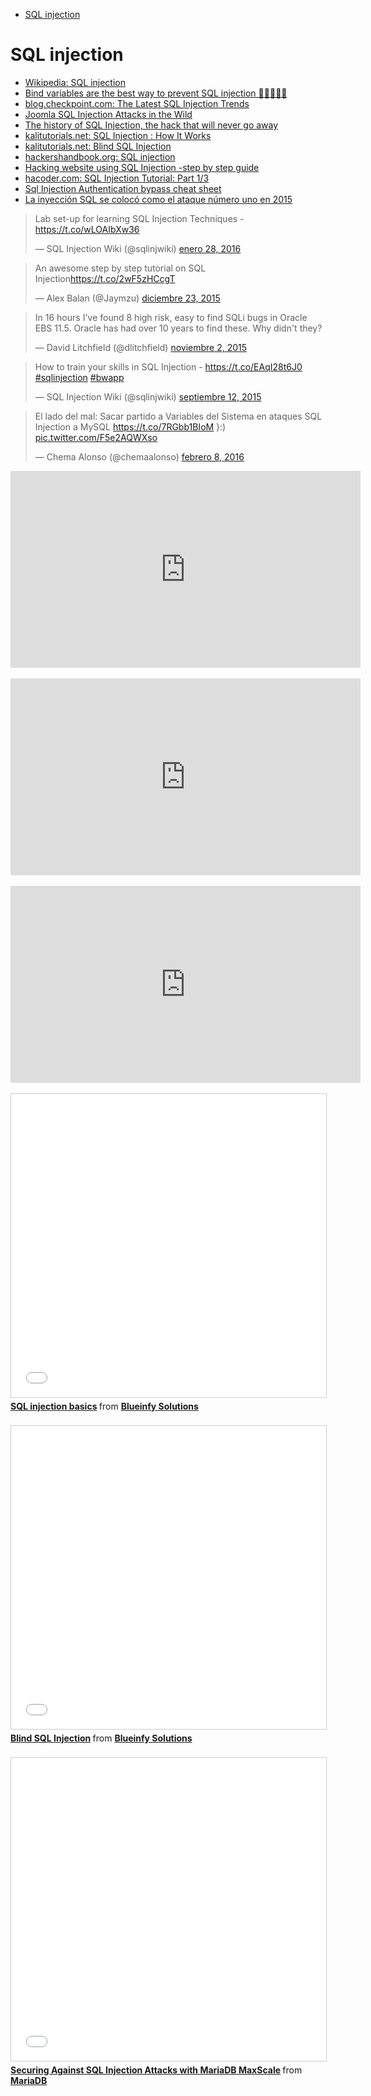 <!-- MarkdownTOC -->

- [SQL injection](#sql-injection)

<!-- /MarkdownTOC -->

# SQL injection
- [Wikipedia: SQL injection](https://en.wikipedia.org/wiki/SQL_injection)
- [Bind variables are the best way to prevent SQL injection 🌟🌟🌟🌟🌟](http://use-the-index-luke.com/sql/where-clause/bind-parameters)
- [blog.checkpoint.com: The Latest SQL Injection Trends](http://blog.checkpoint.com/2015/05/07/latest-sql-injection-trends/)
- [Joomla SQL Injection Attacks in the Wild](https://blog.sucuri.net/2015/10/joomla-sql-injection-attacks-in-the-wild.html)
- [The history of SQL Injection, the hack that will never go away](http://motherboard.vice.com/read/the-history-of-sql-injection-the-hack-that-will-never-go-away)
- [kalitutorials.net: SQL Injection : How It Works](http://www.kalitutorials.net/2014/03/sql-injection-how-it-works.html)
- [kalitutorials.net: Blind SQL Injection](http://www.kalitutorials.net/2015/02/blind-sql-injection.html)
- [hackershandbook.org: SQL injection](http://www.hackershandbook.org/tutorials/sqlinjection)
- [Hacking website using SQL Injection -step by step guide](http://breakthesecurity.cysecurity.org/2010/12/hacking-website-using-sql-injection-step-by-step-guide.html)
- [hacoder.com: SQL Injection Tutorial: Part 1/3](http://www.hacoder.com/2016/02/sql-injection-tutorial-part-13/)
- [Sql Injection Authentication bypass cheat sheet](http://tipstrickshack.blogspot.com.es/2013/01/sql-injection-authentication-bypass.html)
- [La inyección SQL se colocó como el ataque número uno en 2015](http://www.seguridad.unam.mx/noticia/?noti=2657)

<blockquote class="twitter-tweet tw-align-center" data-lang="es"><p lang="en" dir="ltr">Lab set-up for learning SQL Injection Techniques - <a href="https://t.co/wLOAIbXw36">https://t.co/wLOAIbXw36</a></p>&mdash; SQL Injection Wiki (@sqlinjwiki) <a href="https://twitter.com/sqlinjwiki/status/692837682745995265">enero 28, 2016</a></blockquote>
<script async src="//platform.twitter.com/widgets.js" charset="utf-8"></script>

<blockquote class="twitter-tweet tw-align-center" data-lang="es"><p lang="en" dir="ltr">An awesome step by step tutorial on SQL Injection<a href="https://t.co/2wF5zHCcgT">https://t.co/2wF5zHCcgT</a></p>&mdash; Alex Balan (@Jaymzu) <a href="https://twitter.com/Jaymzu/status/679649631974866945">diciembre 23, 2015</a></blockquote>
<script async src="//platform.twitter.com/widgets.js" charset="utf-8"></script>

<blockquote class="twitter-tweet tw-align-center" data-lang="es"><p lang="en" dir="ltr">In 16 hours I&#39;ve found 8 high risk, easy to find SQLi bugs in Oracle EBS 11.5. Oracle has had over 10 years to find these. Why didn&#39;t they?</p>&mdash; David Litchfield (@dlitchfield) <a href="https://twitter.com/dlitchfield/status/661203033116798977">noviembre 2, 2015</a></blockquote>
<script async src="//platform.twitter.com/widgets.js" charset="utf-8"></script>

<blockquote class="twitter-tweet tw-align-center" data-lang="es"><p lang="en" dir="ltr">How to train your skills in SQL Injection - <a href="https://t.co/EAqI28t6J0">https://t.co/EAqI28t6J0</a> <a href="https://twitter.com/hashtag/sqlinjection?src=hash">#sqlinjection</a> <a href="https://twitter.com/hashtag/bwapp?src=hash">#bwapp</a></p>&mdash; SQL Injection Wiki (@sqlinjwiki) <a href="https://twitter.com/sqlinjwiki/status/642714696068526080">septiembre 12, 2015</a></blockquote>
<script async src="//platform.twitter.com/widgets.js" charset="utf-8"></script>

<blockquote class="twitter-tweet tw-align-center" data-lang="es"><p lang="und" dir="ltr">El lado del mal: Sacar partido a Variables del Sistema en ataques SQL Injection a MySQL <a href="https://t.co/7RGbb1BIoM">https://t.co/7RGbb1BIoM</a> }:) <a href="https://t.co/F5e2AQWXso">pic.twitter.com/F5e2AQWXso</a></p>&mdash; Chema Alonso (@chemaalonso) <a href="https://twitter.com/chemaalonso/status/696567148949413888">febrero 8, 2016</a></blockquote>
<script async src="//platform.twitter.com/widgets.js" charset="utf-8"></script>

<div class="container">
<iframe width="560" height="315" src="https://www.youtube.com/embed/_jKylhJtPmI?list=PLAyiPXCn4LA9MIODF2ENP0gUMmuomzA3g" frameborder="0" allowfullscreen class="video"></iframe>
</div>
<br/>

<div class="container">
<iframe width="560" height="315" src="https://www.youtube.com/embed/rdyQoUNeXSg?rel=0" frameborder="0" allowfullscreen class="video"></iframe>
</div>
<br/>

<div class="container">
<iframe width="560" height="315" src="https://www.youtube.com/embed/n8_b1aHz4VE?rel=0" frameborder="0" allowfullscreen class="video"></iframe>
</div>
<br/>

<div class="container">
<iframe src="//www.slideshare.net/slideshow/embed_code/key/fCTTYyJ5yUO9Jz" width="595" height="485" frameborder="0" marginwidth="0" marginheight="0" scrolling="no" style="border:1px solid #CCC; border-width:1px; margin-bottom:5px; max-width: 100%;" allowfullscreen class="video"> </iframe> <div style="margin-bottom:5px"> <strong> <a href="//www.slideshare.net/blueinfy/sql-injection-basics" title="SQL injection basics" target="_blank">SQL injection basics</a> </strong> from <strong><a target="_blank" href="//www.slideshare.net/blueinfy">Blueinfy Solutions</a></strong> </div>
</div>
<br/>

<div class="container">
<iframe src="//www.slideshare.net/slideshow/embed_code/key/vll73VQKosHCl2" width="595" height="485" frameborder="0" marginwidth="0" marginheight="0" scrolling="no" style="border:1px solid #CCC; border-width:1px; margin-bottom:5px; max-width: 100%;" allowfullscreen class="video"> </iframe> <div style="margin-bottom:5px"> <strong> <a href="//www.slideshare.net/blueinfy/blind-sql-injection-54373345" title="Blind SQL Injection" target="_blank">Blind SQL Injection</a> </strong> from <strong><a target="_blank" href="//www.slideshare.net/blueinfy">Blueinfy Solutions</a></strong> </div>
</div>
<br/>

<div class="container">
<iframe src="//www.slideshare.net/slideshow/embed_code/key/KRQDNQttiwVTfz" width="595" height="485" frameborder="0" marginwidth="0" marginheight="0" scrolling="no" style="border:1px solid #CCC; border-width:1px; margin-bottom:5px; max-width: 100%;" allowfullscreen class="video"> </iframe> <div style="margin-bottom:5px"> <strong> <a href="//www.slideshare.net/MariaDB/securing-against-sql-injection-attacks-with-mariadb-maxscale" title="Securing Against SQL Injection Attacks with MariaDB MaxScale" target="_blank">Securing Against SQL Injection Attacks with MariaDB MaxScale</a> </strong> from <strong><a target="_blank" href="//www.slideshare.net/MariaDB">MariaDB</a></strong> </div>
</div>
<br/>
